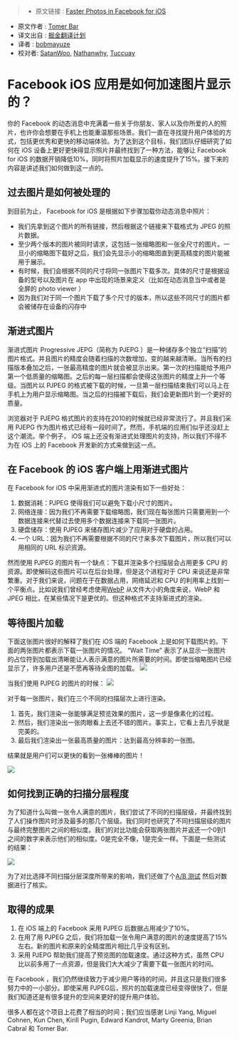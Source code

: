 > * 原文链接 : [Faster Photos in Facebook for iOS](https://code.facebook.com/posts/857662304298232/faster-photos-in-facebook-for-ios/)
* 原文作者 : [Tomer Bar](https://www.facebook.com/bar)
* 译文出自 : [掘金翻译计划](https://github.com/xitu/gold-miner)
* 译者 : [bobmayuze](https://github.com/bobmayuze)
* 校对者: [SatanWoo](https://github.com/SatanWoo), [Nathanwhy](https://github.com/nathanwhy), [Tuccuay](https://github.com/Tuccuay)

# Facebook iOS 应用是如何加速图片显示的？

你的 Facebook 的动态消息中充满着一些关于你朋友、家人以及你所爱的人的照片，也许你会想要在手机上也能重温那些场景。我们一直在寻找提升用户体验的方式，包括更优秀和更快的移动端体验。为了达到这个目标，我们团队仔细研究了如何在 iOS 设备上更好更快得显示照片并最终找到了一种方法，能够让 Facebook for iOS 的数据开销降低10%，同时将照片加载显示的速度提升了15%。接下来的内容是讲述我们如何做到这一点的。

## 过去图片是如何被处理的

到目前为止， Facebook for iOS 是根据如下步骤加载你动态消息中照片：

*   我们先拿到这个图片的所有链接，然后根据这个链接来下载格式为 JPEG 的照片数据。
*   至少两个版本的图片被同时请求，这包括一张缩略图和一张全尺寸的图片。一旦小的缩略图下载好之后，我们会先显示小的缩略图直到更高精度的图片能被用于展示。
*   有时候，我们会根据不同的尺寸将同一张图片下载多次。具体的尺寸是根据设备的型号以及图片在 app 中出现的场景来定义（比如在动态消息当中或者是全屏的 photo viewer ）
*   因为我们对于同一个图片下载了多个尺寸的版本，所以这些不同尺寸的图片都会被储存在设备的闪存中

## 渐进式图片

渐进式图片 Progressive JEPG（简称为 PJEPG ）是一种储存多个独立“扫描”的图片格式。并且图片的精度会随着扫描的次数增加，变的越来越清晰。当所有的扫描版本叠加之后，一张最高精度的图片就会被显示出来。第一次的扫描能给予用户第一个低质量的缩略图。之后的每一层扫描都会使得这张图片的精度上升一个等级。当图片以 PJPEG 的格式被下载的时候，一旦第一层扫描结束我们可以马上在手机上为用户显示缩略图。当之后的扫描被下载后，我们会更新图片到一个更好的质量。

浏览器对于 PJEPG 格式图片的支持在2010的时候就已经非常流行了。并且我们采用 PJEPG 作为图片格式已经有一段时间了。然而，手机端的应用们似乎还没赶上这个潮流。举个例子， iOS 端上还没有渐进式处理图片的支持，所以我们不得不为在 iOS 上的 Facebook 开发新的方式来做到这一点。

## 在 Facebook 的 iOS 客户端上用渐进式图片

在 Facebook for iOS 中采用渐进式的图片渲染有如下一些好处：

1.  数据消耗：PJPEG 使得我们可以避免下载小尺寸的图片。
2.  网络连接：因为我们不再需要下载缩略图，我们现在每张图片只需要用到一个数据连接来代替过去使用多个数据连接来下载同一张图片。
3.  硬盘储存：使用 PJPEG 来储存图片减少了应用对于硬盘的占用。
4.  一个 URL：因为我们不再需要根据不同的尺寸来多次下载图片，所以我们可以用相同的 URL 标识资源。

然而使用 PJPEG 的图片有一个缺点：下载并渲染多个扫描层会占用更多 CPU 的资源。即使解码这些图片可以在后台处理，但是这个进程对于 CPU 来说还是非常繁重。对于我们来说，问题在于在数据占用，网络延迟和 CPU 的利用率上找到一个平衡点。比如说我们曾经考虑使用[WebP](http://en.wikipedia.org/wiki/WebP) 从文件大小的角度来说，WebP 和 JPEG 相比，在某些情况下是更优的。但这种格式不支持渐进式的渲染。

## 等待图片加载

下面这张图片很好的解释了我们在 iOS 端的 Facebook 上是如何下载图片的。下面的两张图片都表示下载一张图片的情况。 “Wait Time” 表示了从显示一张图片的占位符到加载出清晰能让人表示满意的图片所需要的时间。即使当缩略图片已经显示了，许多用户还是不愿再等待全图的加载。
![](https://fbcdn-dragon-a.akamaihd.net/hphotos-ak-xaf1/t39.2365-6/10540969_770021873088131_38326442_n.jpeg)

当我们使用 PJPEG 的图片的时候：
![](https://fbcdn-dragon-a.akamaihd.net/hphotos-ak-xap1/t39.2365-6/10935998_1623200524568459_2147345899_n.jpeg)

对于每一张图片，我们在三个不同的扫描层次上进行渲染。

1.  首先，我们渲染一张能够满足预览效果的图片，这一步是像素化的过程。
2.  然后，我们渲染出一张肉眼看上去还不错的图片。事实上，它看上去几乎就是完美的。
3.  最后我们渲染出一张最高质量的图片：达到最高分辨率的一张图。

结果就是用户们可以更快的看到一张棒棒的图片！

![](https://fbcdn-dragon-a.akamaihd.net/hphotos-ak-xft1/t39.2365-6/10935975_819617794775832_888993011_n.png)

## 如何找到正确的扫描分层程度

为了知道什么叫做一张令人满意的图片，我们尝试了不同的扫描层级，并最终找到了人们操作图片时涉及最多的那几个层级。我们同时也研究了不同扫描层级的图片与最终完整图片之间的相似度。我们的对比功能会获取两张图片并返还一个0到1之间的数字来表示他们的相似度。0是完全不像，1是完全一样。下面是一些测试的结果：

![](https://fbcdn-dragon-a.akamaihd.net/hphotos-ak-xpf1/t39.2365-6/10956903_771333189588155_1044601403_n.png)

为了对比选择不同扫描分层深度所带来的影响，我们还做了个[A/B 测试](https://code.facebook.com/posts/520580318041111/airlock-facebook-s-mobile-a-b-testing-framework/) 然后对数据进行了核实。

## 取得的成果

1.  在 iOS 端上的 Facebook 采用 PJPEG 后数据占用减少了10%。
2.  在用了用 PJPEG 之后，我们将加载一张令用户满意的图片的速度提高了15%左右。新的图片和原来的全精度图片相比几乎没有区别。
3.  采用 PJEPG 帮助我们提高了预览图的加载速度。通过这种方式，虽然 CPU 比以前多用了一点资源，但是我们大大减少了需要下载一张图片的时间。

在 Facebook ，我们仍然继续致力于减少用户等待的时间，并且这只是我们很多努力中的一小部分。即使采用 PJPEG后，照片的加载速度已经变得很快了，但是我们知道还是有很多提升的空间来更好的提升用户体验。

很多人都在这个项目上花费了相当的时间；我们应当感谢 Linji Yang, Miguel Cohnen, Kun Chen, Kirill Pugin, Edward Kandrot, Marty Greenia, Brian Cabral 和 Tomer Bar.

